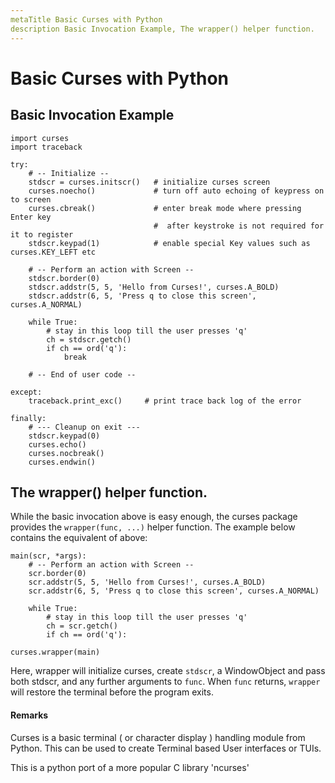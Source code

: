 ```yaml
---
metaTitle Basic Curses with Python
description Basic Invocation Example, The wrapper() helper function.
---
```


# Basic Curses with Python



## Basic Invocation Example


```
import curses
import traceback

try:
    # -- Initialize --
    stdscr = curses.initscr()   # initialize curses screen
    curses.noecho()             # turn off auto echoing of keypress on to screen
    curses.cbreak()             # enter break mode where pressing Enter key
                                #  after keystroke is not required for it to register
    stdscr.keypad(1)            # enable special Key values such as curses.KEY_LEFT etc
    
    # -- Perform an action with Screen --
    stdscr.border(0)
    stdscr.addstr(5, 5, 'Hello from Curses!', curses.A_BOLD)
    stdscr.addstr(6, 5, 'Press q to close this screen', curses.A_NORMAL)

    while True:
        # stay in this loop till the user presses 'q'
        ch = stdscr.getch()
        if ch == ord('q'):
            break

    # -- End of user code --

except:
    traceback.print_exc()     # print trace back log of the error
    
finally:
    # --- Cleanup on exit ---
    stdscr.keypad(0)
    curses.echo()
    curses.nocbreak()
    curses.endwin()

```



## The wrapper() helper function.


While the basic invocation above is easy enough, the curses package provides the `wrapper(func, ...)` helper function. The example below contains the equivalent of above:

```
main(scr, *args):
    # -- Perform an action with Screen --
    scr.border(0)
    scr.addstr(5, 5, 'Hello from Curses!', curses.A_BOLD)
    scr.addstr(6, 5, 'Press q to close this screen', curses.A_NORMAL)

    while True:
        # stay in this loop till the user presses 'q'
        ch = scr.getch()
        if ch == ord('q'):
    
curses.wrapper(main)

```

Here, wrapper will initialize curses, create `stdscr`, a WindowObject and pass both stdscr, and any further arguments to `func`. When `func` returns, `wrapper` will restore the terminal before the program exits.



#### Remarks


Curses is a basic terminal ( or character display ) handling module from Python. This can be used to create Terminal based User interfaces or TUIs.

This is a python port of a more popular C library 'ncurses'

